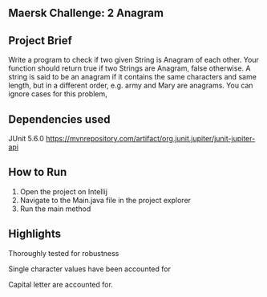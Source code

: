 
## Maersk Challenge: 2 Anagram
## Project Brief
Write a program to check if two given String is Anagram of each other. Your function should return true if two Strings are Anagram, false otherwise. A string is said to be an anagram if it contains the same characters and same length, but in a different order, e.g. army and Mary are anagrams. You can ignore cases for this problem,
## Dependencies used
JUnit 5.6.0 https://mvnrepository.com/artifact/org.junit.jupiter/junit-jupiter-api
## How to Run
1. Open the project on Intellij
2. Navigate to the Main.java file in the project explorer
3. Run the main method
## Highlights
Thoroughly tested for robustness

Single character values have been accounted for 

Capital letter are accounted for.

